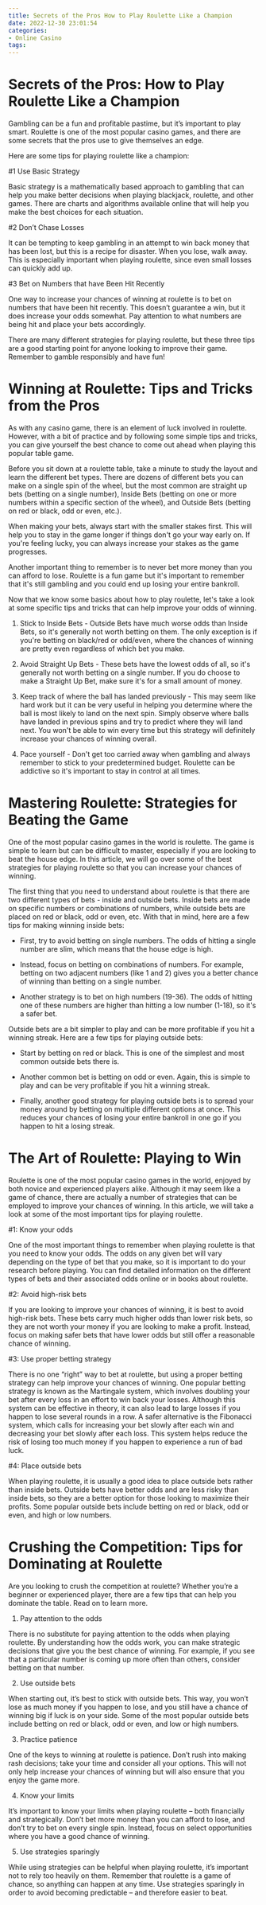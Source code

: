 ```yaml
---
title: Secrets of the Pros How to Play Roulette Like a Champion
date: 2022-12-30 23:01:54
categories:
- Online Casino
tags:
---
```



#  Secrets of the Pros: How to Play Roulette Like a Champion

Gambling can be a fun and profitable pastime, but it’s important to play smart. Roulette is one of the most popular casino games, and there are some secrets that the pros use to give themselves an edge.

Here are some tips for playing roulette like a champion:

#1 Use Basic Strategy

Basic strategy is a mathematically based approach to gambling that can help you make better decisions when playing blackjack, roulette, and other games. There are charts and algorithms available online that will help you make the best choices for each situation.

#2 Don’t Chase Losses

It can be tempting to keep gambling in an attempt to win back money that has been lost, but this is a recipe for disaster. When you lose, walk away. This is especially important when playing roulette, since even small losses can quickly add up.

#3 Bet on Numbers that have Been Hit Recently

One way to increase your chances of winning at roulette is to bet on numbers that have been hit recently. This doesn’t guarantee a win, but it does increase your odds somewhat. Pay attention to what numbers are being hit and place your bets accordingly.





There are many different strategies for playing roulette, but these three tips are a good starting point for anyone looking to improve their game. Remember to gamble responsibly and have fun!

#  Winning at Roulette: Tips and Tricks from the Pros

As with any casino game, there is an element of luck involved in roulette. However, with a bit of practice and by following some simple tips and tricks, you can give yourself the best chance to come out ahead when playing this popular table game.

Before you sit down at a roulette table, take a minute to study the layout and learn the different bet types. There are dozens of different bets you can make on a single spin of the wheel, but the most common are straight up bets (betting on a single number), Inside Bets (betting on one or more numbers within a specific section of the wheel), and Outside Bets (betting on red or black, odd or even, etc.).

When making your bets, always start with the smaller stakes first. This will help you to stay in the game longer if things don't go your way early on. If you're feeling lucky, you can always increase your stakes as the game progresses.

Another important thing to remember is to never bet more money than you can afford to lose. Roulette is a fun game but it's important to remember that it's still gambling and you could end up losing your entire bankroll.

Now that we know some basics about how to play roulette, let's take a look at some specific tips and tricks that can help improve your odds of winning.

1) Stick to Inside Bets - Outside Bets have much worse odds than Inside Bets, so it's generally not worth betting on them. The only exception is if you're betting on black/red or odd/even, where the chances of winning are pretty even regardless of which bet you make.

2) Avoid Straight Up Bets - These bets have the lowest odds of all, so it's generally not worth betting on a single number. If you do choose to make a Straight Up Bet, make sure it's for a small amount of money.

3) Keep track of where the ball has landed previously - This may seem like hard work but it can be very useful in helping you determine where the ball is most likely to land on the next spin. Simply observe where balls have landed in previous spins and try to predict where they will land next. You won't be able to win every time but this strategy will definitely increase your chances of winning overall.

4) Pace yourself - Don't get too carried away when gambling and always remember to stick to your predetermined budget. Roulette can be addictive so it's important to stay in control at all times.

#  Mastering Roulette: Strategies for Beating the Game

One of the most popular casino games in the world is roulette. The game is simple to learn but can be difficult to master, especially if you are looking to beat the house edge. In this article, we will go over some of the best strategies for playing roulette so that you can increase your chances of winning.

The first thing that you need to understand about roulette is that there are two different types of bets - inside and outside bets. Inside bets are made on specific numbers or combinations of numbers, while outside bets are placed on red or black, odd or even, etc. With that in mind, here are a few tips for making winning inside bets:

- First, try to avoid betting on single numbers. The odds of hitting a single number are slim, which means that the house edge is high.

- Instead, focus on betting on combinations of numbers. For example, betting on two adjacent numbers (like 1 and 2) gives you a better chance of winning than betting on a single number.

- Another strategy is to bet on high numbers (19-36). The odds of hitting one of these numbers are higher than hitting a low number (1-18), so it's a safer bet.

Outside bets are a bit simpler to play and can be more profitable if you hit a winning streak. Here are a few tips for playing outside bets:

- Start by betting on red or black. This is one of the simplest and most common outside bets there is.

- Another common bet is betting on odd or even. Again, this is simple to play and can be very profitable if you hit a winning streak.

- Finally, another good strategy for playing outside bets is to spread your money around by betting on multiple different options at once. This reduces your chances of losing your entire bankroll in one go if you happen to hit a losing streak.

#  The Art of Roulette: Playing to Win

Roulette is one of the most popular casino games in the world, enjoyed by both novice and experienced players alike. Although it may seem like a game of chance, there are actually a number of strategies that can be employed to improve your chances of winning. In this article, we will take a look at some of the most important tips for playing roulette.

#1: Know your odds

One of the most important things to remember when playing roulette is that you need to know your odds. The odds on any given bet will vary depending on the type of bet that you make, so it is important to do your research before playing. You can find detailed information on the different types of bets and their associated odds online or in books about roulette.

#2: Avoid high-risk bets

If you are looking to improve your chances of winning, it is best to avoid high-risk bets. These bets carry much higher odds than lower risk bets, so they are not worth your money if you are looking to make a profit. Instead, focus on making safer bets that have lower odds but still offer a reasonable chance of winning.

#3: Use proper betting strategy

There is no one “right” way to bet at roulette, but using a proper betting strategy can help improve your chances of winning. One popular betting strategy is known as the Martingale system, which involves doubling your bet after every loss in an effort to win back your losses. Although this system can be effective in theory, it can also lead to large losses if you happen to lose several rounds in a row. A safer alternative is the Fibonacci system, which calls for increasing your bet slowly after each win and decreasing your bet slowly after each loss. This system helps reduce the risk of losing too much money if you happen to experience a run of bad luck.

#4: Place outside bets

When playing roulette, it is usually a good idea to place outside bets rather than inside bets. Outside bets have better odds and are less risky than inside bets, so they are a better option for those looking to maximize their profits. Some popular outside bets include betting on red or black, odd or even, and high or low numbers.

#  Crushing the Competition: Tips for Dominating at Roulette

Are you looking to crush the competition at roulette? Whether you’re a beginner or experienced player, there are a few tips that can help you dominate the table. Read on to learn more.

1. Pay attention to the odds

There is no substitute for paying attention to the odds when playing roulette. By understanding how the odds work, you can make strategic decisions that give you the best chance of winning. For example, if you see that a particular number is coming up more often than others, consider betting on that number.

2. Use outside bets

When starting out, it’s best to stick with outside bets. This way, you won’t lose as much money if you happen to lose, and you still have a chance of winning big if luck is on your side. Some of the most popular outside bets include betting on red or black, odd or even, and low or high numbers.

3. Practice patience

One of the keys to winning at roulette is patience. Don’t rush into making rash decisions; take your time and consider all your options. This will not only help increase your chances of winning but will also ensure that you enjoy the game more.

4. Know your limits

It’s important to know your limits when playing roulette – both financially and strategically. Don’t bet more money than you can afford to lose, and don’t try to bet on every single spin. Instead, focus on select opportunities where you have a good chance of winning.

5. Use strategies sparingly

While using strategies can be helpful when playing roulette, it’s important not to rely too heavily on them. Remember that roulette is a game of chance, so anything can happen at any time. Use strategies sparingly in order to avoid becoming predictable – and therefore easier to beat.
